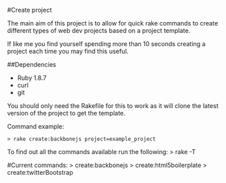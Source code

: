 #Create project

The main aim of this project is to allow for quick rake commands to create different types of web dev projects based on a project template.

If like me you find yourself spending more than 10 seconds creating a project each time you may find this useful. 

##Dependencies

- Ruby 1.8.7
- curl
- git

You should only need the Rakefile for this to work as it will clone the latest version of the project to get the template.

Command example:

    > rake create:backbonejs project=example_project

To find out all the commands available run the following:
    > rake -T

#Current commands:
    > create:backbonejs
    > create:html5boilerplate
    > create:twitterBootstrap